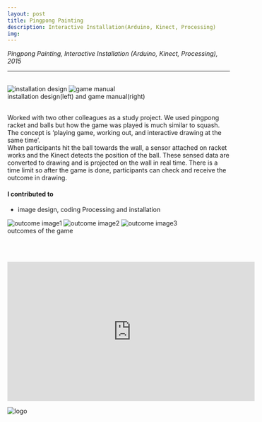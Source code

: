 ```yaml
---
layout: post
title: Pingpong Painting
description: Interactive Installation(Arduino, Kinect, Processing)
img:
---
```


<i>Pingpong Painting, Interactive Installation (Arduino, Kinect, Processing), 2015</i>

***

<br/>
<div class="img_row">
	<img class="col two" src="{{ site.baseurl }}/img/23.jpg" alt="installation design" title="installation design"/>
	<img class="col one" src="{{ site.baseurl }}/img/22.jpg" alt="game manual" title="game manual"/>
</div>
<div class="col three caption">
	installation design(left) and game manual(right)
</div>


<br/>

Worked with two other colleagues as a study project. We used pingpong racket and balls but how the game was played is much similar to squash. <br/>
The concept is ‘playing game, working out, and interactive drawing at the same time’. <br/>
When participants hit the ball towards the wall, a sensor attached on racket works and the Kinect detects the position of the ball. These sensed data are converted to drawing and is projected on the wall in real time. There is a time limit so after the game is done, participants can check and receive the outcome in drawing. <br/>

#### I contributed to
<ul>
<li>image design, coding Processing and installation
</li>
</ul>

<div class="img_row">
	<img class="col one" src="{{ site.baseurl }}/img/2.jpg" alt="outcome image1" title="outcome image1"/>
	<img class="col one" src="{{ site.baseurl }}/img/25.jpg" alt="outcome image2" title="outcome image2"/>
	<img class="col one" src="{{ site.baseurl }}/img/24.jpg" alt="outcome image3" title="outcome image3"/>
</div>
<div class="col three caption">
	outcomes of the game
</div>


<br/><br/>
<p align="middle">
<iframe width="560" height="315" src="https://www.youtube.com/embed/L4B_kiCrjv4" frameborder="0" allowfullscreen></iframe>
</p>
<div class="img_row">
	<img class="col three" src="{{ site.baseurl }}/img/26.jpg" alt="logo" title="logo"/>
</div>
<br/>
